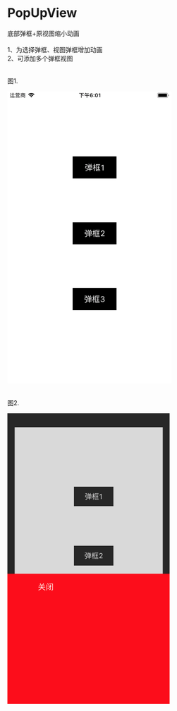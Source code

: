 # PopUpView
底部弹框+原视图缩小动画
<br> <br> 
1、为选择弹框、视图弹框增加动画 <br> 
2、可添加多个弹框视图

<br>
图1.<br>

![tu1](https://github.com/CMlinksuccess/PopUpView/blob/master/raw/tu1.png "界面")

 <br>
 图2.<br>
 
![tu2](https://github.com/CMlinksuccess/PopUpView/blob/master/raw/tu2.png "弹框")
